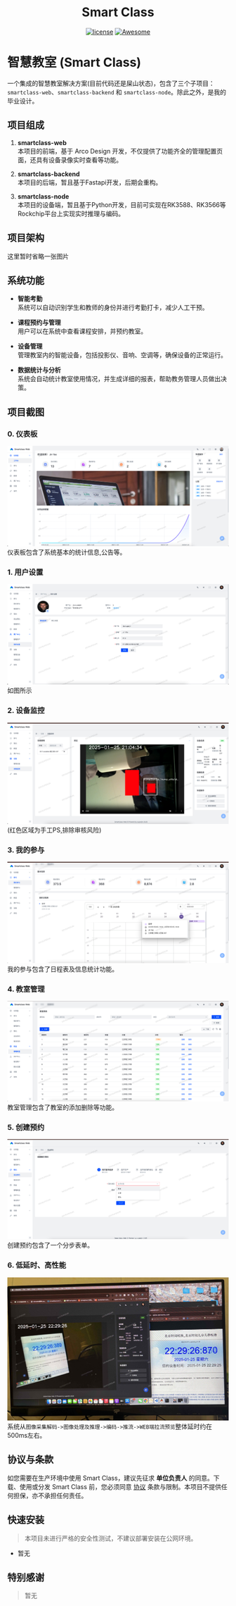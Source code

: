 <div align="center">
  <h1>Smart Class</h1>
</div>

<div align="center">

[![license](https://img.shields.io/badge/license-GPLv2-blue.svg)](./LICENSE)
[![Awesome](https://cdn.rawgit.com/sindresorhus/awesome/d7305f38d29fed78fa85652e3a63e154dd8e8829/media/badge.svg)](https://gitee.com/devsuperjin/smart-class)

</div>

# 智慧教室 (Smart Class)

一个集成的智慧教室解决方案(目前代码还是屎山状态)，包含了三个子项目：`smartclass-web`、`smartclass-backend` 和 `smartclass-node`。除此之外，是我的毕业设计。

## 项目组成

1. **smartclass-web**  
   本项目的前端，基于 Arco Design 开发，不仅提供了功能齐全的管理配置页面，还具有设备录像实时查看等功能。

2. **smartclass-backend**  
   本项目的后端，暂且基于Fastapi开发，后期会重构。

3. **smartclass-node**  
   本项目的设备端，暂且基于Python开发，目前可实现在RK3588、RK3566等Rockchip平台上实现实时推理与编码。

## 项目架构

  这里暂时省略一张图片

## 系统功能

- **智能考勤**  
  系统可以自动识别学生和教师的身份并进行考勤打卡，减少人工干预。

- **课程预约与管理**  
  用户可以在系统中查看课程安排，并预约教室。

- **设备管理**  
  管理教室内的智能设备，包括投影仪、音响、空调等，确保设备的正常运行。

- **数据统计与分析**  
  系统会自动统计教室使用情况，并生成详细的报表，帮助教务管理人员做出决策。

## 项目截图

### 0. 仪表板
![Page 0](images/0.jpg)
仪表板包含了系统基本的统计信息,公告等。

### 1. 用户设置
![Page 1](images/1.jpg)
如图所示

### 2. 设备监控
![Page 2](images/2.jpg)
(红色区域为手工PS,排除审核风险)

### 3. 我的参与
![Page 3](images/3.jpg)
我的参与包含了日程表及信息统计功能。

### 4. 教室管理
![Page 4](images/4.jpg)
教室管理包含了教室的添加删除等功能。

### 5. 创建预约
![Page 5](images/5.jpg)
创建预约包含了一个分步表单。

### 6. 低延时、高性能
![Page 6](images/6.jpg)
系统从`图像采集解码->图像处理及推理->编码->推流->WEB端拉流预览`整体延时约在500ms左右。

## 协议与条款

如您需要在生产环境中使用 Smart Class，建议先征求 **单位负责人** 的同意。下载、使用或分发 Smart Class 前，您必须同意 [协议](./LICENSE) 条款与限制。本项目不提供任何担保，亦不承担任何责任。

## 快速安装

> 本项目未进行严格的安全性测试，不建议部署安装在公网环境。

- 暂无

## 特别感谢

> 暂无